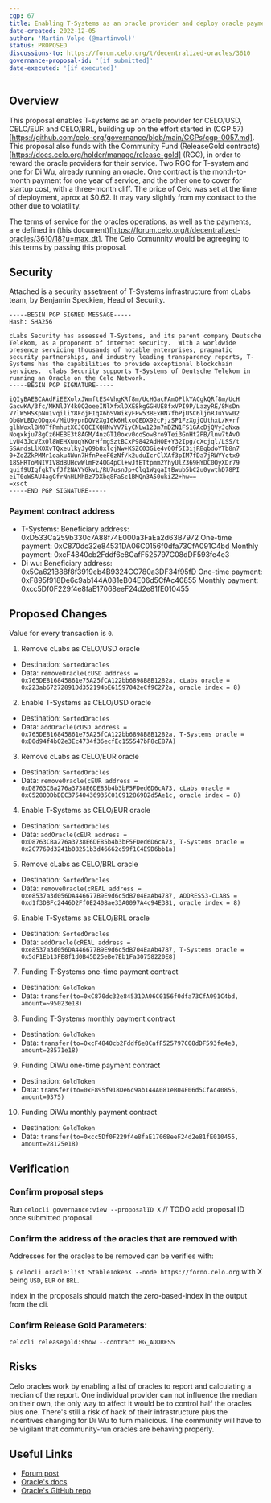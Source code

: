 ```yaml
---
cgp: 67
title: Enabling T-Systems as an oracle provider and deploy oracle payments
date-created: 2022-12-05
author: 'Martin Volpe (@martinvol)'
status: PROPOSED
discussions-to: https://forum.celo.org/t/decentralized-oracles/3610
governance-proposal-id: '[if submitted]'
date-executed: '[if executed]'
---
```


## Overview

This proposal enables T-systems as an oracle provider for CELO/USD, CELO/EUR and CELO/BRL, building up on the effort started in (CGP 57)[https://github.com/celo-org/governance/blob/main/CGPs/cgp-0057.md]. This proposal also funds with the Community Fund (ReleaseGold contracts)[https://docs.celo.org/holder/manage/release-gold] (RGC), in order to reward the oracle providers for their service. Two RGC for T-system and one for Di Wu, already running an oracle. One contract is the month-to-month payment for one year of service, and the other one to cover for startup cost, with a three-month cliff. The price of Celo was set at the time of deployment, aprox at $0.62. It may vary slightly from my contract to the other due to volatility.

The terms of service for the oracles operations, as well as the payments, are defined in (this document)[https://forum.celo.org/t/decentralized-oracles/3610/18?u=max_dt]. The Celo Comunnity would be agreeging to this terms by passing this proposal.

## Security

Attached is a security assetment of T-Systems infrastructure from cLabs team, by Benjamin Speckien, Head of Security.

```
-----BEGIN PGP SIGNED MESSAGE-----
Hash: SHA256

cLabs Security has assessed T-Systems, and its parent company Deutsche Telekom, as a proponent of internet security.  With a worldwide presence servicing thousands of notable enterprises, pragmatic security partnerships, and industry leading transparency reports, T-Systems has the capabilities to provide exceptional blockchain services.  clabs Security supports T-Systems of Deutsche Telekom in running an Oracle on the Celo Network.
-----BEGIN PGP SIGNATURE-----

iQIyBAEBCAAdFiEEXolxJWmftES4VhgKRf8m/UcHGacFAmOPlkYACgkQRf8m/UcH
GacwKA/3fc/MKNlJY4k0Q2oeeINlXfxlDXE8kgGGHUE8fxVPI9P/LazyRE/8MsDn
V7lW5HSKpNu1vqiliY8FojFIqX6bSVWikyFFw53BExHN7fbPjUSC6ljnRJuYVw02
ObGWLBDzODqx4/MiU9yprDQV2XgI6k6HlxoGEDX92cPjzSP1FzXgjQUthxL/K+rf
glhWoxlBM0TfPmhutXCJ08CIKQHNvYV7iyCNLw123m7mDZN1FS1GAcDjQVyJqNxa
Noqxkju78gCz6HEBE3t8AGM/4nzGT10oxv0coSowBro9Tei3GnHt2PB/lnw7tAvO
LvU43JcVZx0l8WEHXuuqYKOrHfmgSztBCxP9842AdHOE+Y32Ipg/cXcjql/LSS/t
SSAndsLlKOXvTQxeulkyJyO9b8xlcjNw+KSZC03Gie4v00f5I3ijRBqbdoYTb8n7
0+ZoZZkPMMr1oaku4Wun7HfnPeeF6zNf/k2uduIcrClXAf3pIM7fDa7jRWYYctx9
18SHRToMNIVIV8dBUHcwWlmFz4OG4pCl+wJfETtpmm2YhyUlZ369HYDC0OyXDr79
quif9UIgfgkTvfJf2NAYYGkvL/RU7usnJp+Clq1WgqaItBwub5bC2u0ywthD78PI
eiT0oWSAU4agGfrNnHLMhBz7DXbq8FaSc1BMQn3A50ukiZ2+hw==
=xsct
-----END PGP SIGNATURE-----
```


### Payment contract address

* T-Systems:
Beneficiary address: 0xD533Ca259b330c7A88f74E000a3FaEa2d63B7972
One-time payment: 0xC870dc32e84531DA06C0156f0dfa73CfA091C4bd
Monthly payment: 0xcF4840cb2Fddf6e8CafF525797C08dDF593fe4e3
* Di wu:
Beneficiary address: 0x5Ca621B88f8f3919eb4B9324CC780a3DF34f95fD
One-time payment: 0xF895f918De6c9ab144A081eB04E06d5CfAc40855
Monthly payment: 0xcc5Df0F229f4e8faE17068eeF24d2e81fE010455


## Proposed Changes

Value for every transaction is `0`.

1. Remove cLabs as CELO/USD oracle
  - Destination: `SortedOracles`
  - Data: `removeOracle(cUSD address = 0x765DE816845861e75A25fCA122bb6898B8B1282a, cLabs oracle = 0x223ab67272891Dd352194bE61597042eCf9C272a, oracle index = 8)`
2. Enable T-Systems as CELO/USD oracle
  - Destination: `SortedOracles`
  - Data: `addOracle(cUSD address = 0x765DE816845861e75A25fCA122bb6898B8B1282a, T-Systems oracle = 0xD0d94f4b02e3Ec4734f36ecfEc155547bF8cE87A)`
3. Remove cLabs as CELO/EUR oracle
  - Destination: `SortedOracles`
  - Data: `removeOracle(cEUR address = 0xD8763CBa276a3738E6DE85b4b3bF5FDed6D6cA73, cLabs oracle = 0xC5280DDbDEC37540436935C01C912869B2d5Ae1c, oracle index = 8)`
4. Enable T-Systems as CELO/EUR oracle
  - Destination: `SortedOracles`
  - Data: `addOracle(cEUR address = 0xD8763CBa276a3738E6DE85b4b3bF5FDed6D6cA73, T-Systems oracle = 0x2C7769d3241b08251b3d46662c59f1C4E9D6bb1a)`
5. Remove cLabs as CELO/BRL oracle
  - Destination: `SortedOracles`
  - Data: `removeOracle(cREAL address = 0xe8537a3d056DA446677B9E9d6c5dB704EaAb4787, ADDRESS3-CLABS = 0xd1f3D8Fc2446D2Ff0E2408ae33A0097A4c94E381, oracle index = 8)`
6. Enable T-Systems as CELO/BRL oracle
  - Destination: `SortedOracles`
  - Data: `addOracle(cREAL address = 0xe8537a3d056DA446677B9E9d6c5dB704EaAb4787, T-Systems oracle = 0x5dF1Eb13FE8f1d0B45D25eBe7Eb1Fa30758220E8)`
7. Funding T-Systems one-time payment contract
  - Destination: `GoldToken`
  - Data: `transfer(to=0xC870dc32e84531DA06C0156f0dfa73CfA091C4bd, amount=~95023e18)`
8. Funding T-Systems monthly payment contract
  - Destination: `GoldToken`
  - Data: `transfer(to=0xcF4840cb2Fddf6e8CafF525797C08dDF593fe4e3, amount=28571e18)`
9. Funding DiWu one-time payment contract
  - Destination: `GoldToken`
  - Data: `transfer(to=0xF895f918De6c9ab144A081eB04E06d5CfAc40855, amount=9375)`
10. Funding DiWu monthly payment contract
  - Destination: `GoldToken`
  - Data: `transfer(to=0xcc5Df0F229f4e8faE17068eeF24d2e81fE010455, amount=28125e18)`

## Verification

### Confirm proposal steps

Run `celocli governance:view --proposalID X` // TODO add proposal ID once submitted proposal

### Confirm the address of the oracles that are removed with

Addresses for the oracles to be removed can be verifies with:

`$ celocli oracle:list StableTokenX --node https://forno.celo.org` with X being `USD`, `EUR` or `BRL`.

Index in the proposals should match the zero-based-index in the output from the cli.

###  Confirm Release Gold Parameters:
`celocli releasegold:show --contract RG_ADDRESS`


## Risks

Celo oracles work by enabling a list of oracles to report and calculating a median of the report. One individual provider can not influence the median on their own, the only way to affect it would be to control half the oracles plus one.
There's still a risk of hack of their infrastructure plus the incentives changing for Di Wu to turn malicious. The community will have to be vigilant that community-run oracles are behaving properly.

## Useful Links
- [Forum post](https://forum.celo.org/t/decentralized-oracles/3610/2)
- [Oracle's docs](https://docs.celo.org/celo-codebase/protocol/stability/oracles)
- [Oracle's GitHub repo](https://github.com/celo-org/celo-oracle)